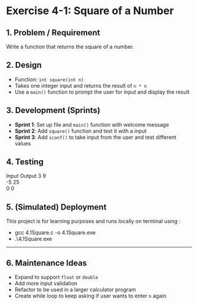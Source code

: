 # Exercise 4-1: Square of a Number

## 1. Problem / Requirement

Write a function that returns the square of a number.

## 2. Design

- Function: `int square(int n)`
- Takes one integer input and returns the result of `n * n`
- Use a `main()` function to prompt the user for input and display the result

## 3. Development (Sprints)

- **Sprint 1**: Set up file and `main()` function with welcome message
- **Sprint 2**: Add `square()` function and test it with a input
- **Sprint 3**: Add `scanf()` to take input from the user and test different values

## 4. Testing

Input  Output 
3         9                 
-5       25             
0         0              

## 5. (Simulated) Deployment

This project is for learning purposes and runs locally on terminal using :
- gcc 4.1Square.c -o 4.1Square.exe
- .\4.1Square.exe

---

## 6. Maintenance Ideas

- Expand to support `float` or `double`
- Add more input validation
- Refactor to be used in a larger calculator program
- Create while loop to keep asking if user wants to enter `n` again